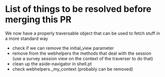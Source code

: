 # List of things to be resolved before merging this PR

We now have a properly traversable object that can be used to fetch stuff in a more standard way

- check if we can remove the initial_view parameter
- remove from the webhelpers the methods that deal with the session (use a survey session view on the context of the traverser to do that)
- clean up the aside-navigator in shell.pt
- check webhelpers._my_context (probably can be removed)
